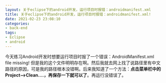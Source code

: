 ```yaml
---
layout: 关于eclipse下的android开发，运行项目时报错：androidmanifest.xml
title: 关于eclipse下的android开发，运行项目时报错：androidmanifest.xml!
date: 2021-02-23 23:08:10
categories:
- back-end
tags:
- Eclipse
- android
---
```

今天练习Android开发时想要运行项目时报了一个错误：AndroidManifest.xml file missing! 但是我的这个文件明明存在啊。然后我就去网上找了说路径里有中文路径的原因，可是我的路径根本没错啊。后来我知道了一个方法：**点击菜单栏中的Project——>Clean....，再保存一下就可以了**。再运行没错误了。